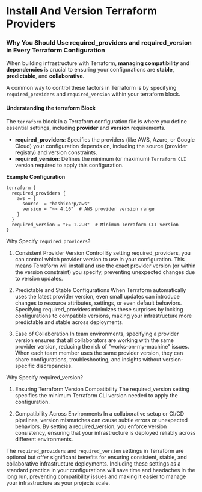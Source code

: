 # Install And Version Terraform Providers



### Why You Should Use required_providers and required_version in Every Terraform Configuration
When building infrastructure with Terraform, **managing compatibility** and **dependencies** is crucial to ensuring your configurations are **stable**, **predictable**, and **collaborative**.

A common way to control these factors in Terraform is by specifying `required_providers` and `required_version` within your terraform block.

#### Understanding the terraform Block
The `terraform` block in a Terraform configuration file is where you define essential settings, including **provider** and **version** requirements.

- **required_providers**: Specifies the providers (like AWS, Azure, or Google Cloud) your configuration depends on, including the source (provider registry) and version constraints.
- **required_version**: Defines the minimum (or maximum) `Terraform CLI` version required to apply this configuration.

**Example Configuration**

```hcl
terraform {
  required_providers {
    aws = {
      source  = "hashicorp/aws"
      version = "~> 4.16"  # AWS provider version range
    }
  }
  required_version = ">= 1.2.0"  # Minimum Terraform CLI version
}
```
Why Specify `required_providers`?
1. Consistent Provider Version Control
By setting required_providers, you can control which provider version to use in your configuration. This means Terraform will install and use the exact provider version (or within the version constraint) you specify, preventing unexpected changes due to version updates.

2.  Predictable and Stable Configurations
When Terraform automatically uses the latest provider version, even small updates can introduce changes to resource attributes, settings, or even default behaviors. Specifying required_providers minimizes these surprises by locking configurations to compatible versions, making your infrastructure more predictable and stable across deployments.

3. Ease of Collaboration
In team environments, specifying a provider version ensures that all collaborators are working with the same provider version, reducing the risk of "works-on-my-machine" issues. When each team member uses the same provider version, they can share configurations, troubleshooting, and insights without version-specific discrepancies.

Why Specify required_version?

1. Ensuring Terraform Version Compatibility
The required_version setting specifies the minimum Terraform CLI version needed to apply the configuration. 

2. Compatibility Across Environments
In a collaborative setup or CI/CD pipelines, version mismatches can cause subtle errors or unexpected behaviors. By setting a required_version, you enforce version consistency, ensuring that your infrastructure is deployed reliably across different environments.

The `required_providers` and `required_version` settings in Terraform are optional but offer significant benefits for ensuring consistent, stable, and collaborative infrastructure deployments. Including these settings as a standard practice in your configurations will save time and headaches in the long run, preventing compatibility issues and making it easier to manage your infrastructure as your projects scale.